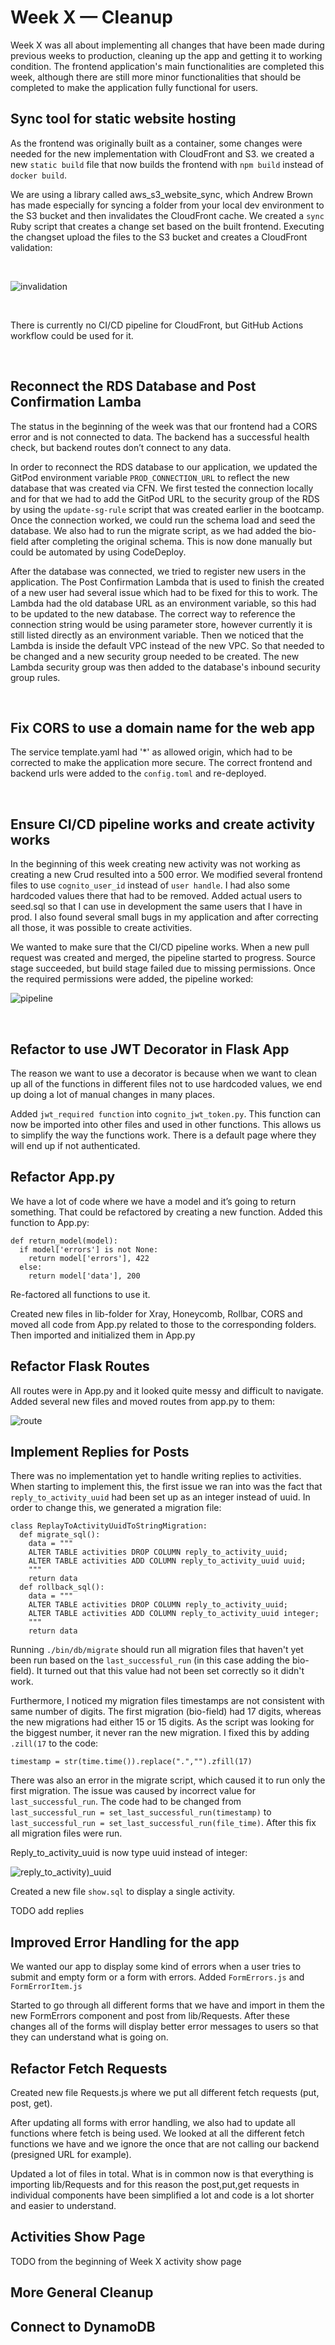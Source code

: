 # Week X — Cleanup

Week X was all about implementing all changes that have been made during previous weeks to production, cleaning up the app and getting it to working condition. The frontend application's main functionalities are completed this week, although there are still more minor functionalities that should be completed to make the application fully functional for users. 

## Sync tool for static website hosting

As the frontend was originally built as a container, some changes were needed for the new implementation with CloudFront and S3. we created a new ``static build`` file that now builds the frontend with ``npm build`` instead of ``docker build``. 

We are using a library called aws_s3_website_sync, which Andrew Brown has made especially for syncing a folder from your local dev environment to the S3 bucket and then invalidates the CloudFront cache. We created a ``sync`` Ruby script that creates a change set based on the built frontend. Executing the changset upload the files to the S3 bucket and creates a CloudFront validation:

&nbsp;

![invalidation](assets/invalidation.png)

&nbsp;

There is currently no CI/CD pipeline for CloudFront, but GitHub Actions workflow could be used for it.

&nbsp;

## Reconnect the RDS Database and Post Confirmation Lamba

The status in the beginning of the week was that our frontend had a CORS error and is not connected to data. The backend has a successful health check, but backend routes don’t connect to any data.

In order to reconnect the RDS database to our application, we updated the GitPod environment variable ``PROD_CONNECTION_URL`` to reflect the new database that was created via CFN. We first tested the connection locally and for that we had to add the GitPod URL to the security group of the RDS by using the ``update-sg-rule`` script that was created earlier in the bootcamp. Once the connection worked, we could run the schema load and seed the database. We also had to run the migrate script, as we had added the bio-field after completing the original schema. This is now done manually but could be automated by using CodeDeploy.

After the database was connected, we tried to register new users in the application. The Post Confirmation Lambda that is used to finish the created of a new user had several issue which had to be fixed for this to work. The Lambda had the old database URL as an environment variable, so this had to be updated to the new database. The correct way to reference the connection string would be using parameter store, however currently it is still listed directly as an environment variable. Then we noticed that the Lambda is inside the default VPC instead of the new VPC. So that needed to be changed and a new security group needed to be created. The new Lambda security group was then added to the database's inbound security group rules. 

&nbsp;

## Fix CORS to use a domain name for the web app

The service template.yaml had '*' as allowed origin, which had to be corrected to make the application more secure. The correct frontend and backend urls were added to the ``config.toml`` and re-deployed.

&nbsp;

## Ensure CI/CD pipeline works and create activity works

In the beginning of this week creating new activity was not working as creating a new Crud resulted into a 500 error. We modified several frontend files to use ``cognito_user_id`` instead of ``user handle``. I had also some hardcoded values there that had to be removed. Added actual users to seed.sql so that I can use in development the same users that I have in prod. I also found several small bugs in my application and after correcting all those, it was possible to create activities.

We wanted to make sure that the CI/CD pipeline works. When a new pull request was created and merged, the pipeline started to progress. Source stage succeeded, but build stage failed due to missing permissions. Once the required permissions were added, the pipeline worked:

![pipeline](assets/pipeline.png)

&nbsp;

## Refactor to use JWT Decorator in Flask App

The reason we want to use a decorator is because when we want to clean up all of the functions in different files not to use hardcoded values, we end up doing a lot of manual changes in many places.

Added ``jwt_required function`` into ``cognito_jwt_token.py``. This function can now be imported into other files and used in other functions. This allows us to simplify the way the functions work. There is a default page where they will end up if not authenticated. 

## Refactor App.py

We have a lot of code where we have a model and it’s going to return something. That could be refactored by creating a new function. Added this function to App.py:

```
def return_model(model):
  if model['errors'] is not None:
    return model['errors'], 422
  else:
    return model['data'], 200
```

Re-factored all functions to use it.

Created new files in lib-folder for Xray, Honeycomb, Rollbar, CORS and moved all code from App.py related to those to the corresponding folders. Then imported and initialized them in App.py

## Refactor Flask Routes

All routes were in App.py and it looked quite messy and difficult to navigate.  Added several new files and moved routes from app.py to them:

![route](assets/routes_folders.png)

## Implement Replies for Posts

There was no implementation yet to handle writing replies to activities. When starting to implement this, the first issue we ran into was the fact that ``reply_to_activity_uuid`` had been set up as an integer instead of uuid. In order to change this, we generated a migration file:
```
class ReplayToActivityUuidToStringMigration:
  def migrate_sql():
    data = """
    ALTER TABLE activities DROP COLUMN reply_to_activity_uuid;
    ALTER TABLE activities ADD COLUMN reply_to_activity_uuid uuid;
    """
    return data
  def rollback_sql():
    data = """
    ALTER TABLE activities DROP COLUMN reply_to_activity_uuid;
    ALTER TABLE activities ADD COLUMN reply_to_activity_uuid integer;
    """
    return data
```
Running ``./bin/db/migrate`` should run all migration files that haven't yet been run based on the ``last_successful_run`` (in this case adding the bio-field). It turned out that this value had not been set correctly so it didn't work. 

Furthermore, I noticed my migration files timestamps are not consistent with same number of digits. The first migration (bio-field) had 17 digits, whereas the new migrations had either 15 or 15 digits. As the script was looking for the biggest number, it never ran the new migration. I fixed this by adding ``.zill(17`` to the code:

```
timestamp = str(time.time()).replace(".","").zfill(17)
```

There was also an error in the migrate script, which caused it to run only the first migration. The issue was caused by incorrect value for ``last_successful_run``. The code had to be changed from ``last_successful_run = set_last_successful_run(timestamp)`` to ``last_successful_run = set_last_successful_run(file_time)``. After this fix all migration files were run.

Reply_to_activity_uuid is now type uuid instead of integer:

![reply_to_activity)_uuid](assets/reply_to_activity_uuid.png)

Created a new file ``show.sql`` to display a single activity. 

TODO add replies


## Improved Error Handling for the app

We wanted our app to display some kind of errors when a user tries to submit and empty form or a form with errors. Added ``FormErrors.js`` and ``FormErrorItem.js``

Started to go through all different forms that we have and import in them the new FormErrors component and post from lib/Requests. After these changes all of the forms will display better error messages to users so that they can understand what is going on.

## Refactor Fetch Requests

Created new file Requests.js where we put all different fetch requests (put, post, get).

After updating all  forms with error handling, we also had to update all functions where fetch is being used.  We looked at all the different fetch functions we have and we ignore the once that are not calling our backend (presigned URL for example).

Updated a lot of files in total. What is in common now is that everything is importing lib/Requests and for this reason the post,put,get requests in individual components have been simplified a lot and code is a lot shorter and easier to understand.

## 	Activities Show Page

TODO from the beginning of Week X activity show page

## More General Cleanup 

## Connect to DynamoDB
